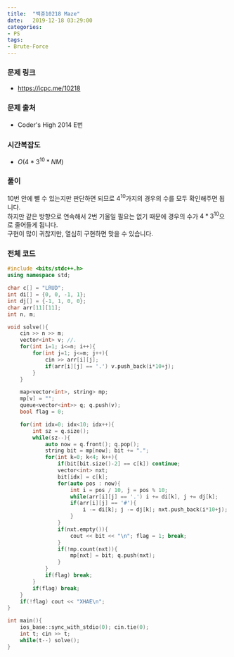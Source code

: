 ```yaml
---
title:  "백준10218 Maze"
date:   2019-12-18 03:29:00
categories:
- PS
tags:
- Brute-Force
---
```


### 문제 링크
* https://icpc.me/10218

### 문제 출처
* Coder's High 2014 E번

### 시간복잡도
* $O(4 * 3^{10} * NM)$

### 풀이
10번 안에 뺄 수 있는지만 판단하면 되므로 $4^{10}$가지의 경우의 수를 모두 확인해주면 됩니다.<Br>
하지만 같은 방향으로 연속해서 2번 기울일 필요는 없기 때문에 경우의 수가 $4 * 3^{10}$으로 줄어들게 됩니다.<Br>
구현이 많이 귀찮지만, 열심히 구현하면 맞을 수 있습니다.

### 전체 코드
```cpp
#include <bits/stdc++.h>
using namespace std;

char c[] = "LRUD";
int di[] = {0, 0, -1, 1};
int dj[] = {-1, 1, 0, 0};
char arr[11][11];
int n, m;

void solve(){
    cin >> n >> m;
    vector<int> v; //.
    for(int i=1; i<=n; i++){
        for(int j=1; j<=m; j++){
            cin >> arr[i][j];
            if(arr[i][j] == '.') v.push_back(i*10+j);
        }
    }

    map<vector<int>, string> mp;
    mp[v] = "";
    queue<vector<int>> q; q.push(v);
    bool flag = 0;

    for(int idx=0; idx<10; idx++){
        int sz = q.size();
        while(sz--){
            auto now = q.front(); q.pop();
            string bit = mp[now]; bit += ".";
            for(int k=0; k<4; k++){
                if(bit[bit.size()-2] == c[k]) continue;
                vector<int> nxt;
                bit[idx] = c[k];
                for(auto pos : now){
                    int i = pos / 10, j = pos % 10;
                    while(arr[i][j] == '.') i += di[k], j += dj[k];
                    if(arr[i][j] == '#'){
                        i -= di[k]; j -= dj[k]; nxt.push_back(i*10+j);
                    }
                }
                if(nxt.empty()){
                    cout << bit << "\n"; flag = 1; break;
                }
                if(!mp.count(nxt)){
                    mp[nxt] = bit; q.push(nxt);
                }
            }
            if(flag) break;
        }
        if(flag) break;
    }
    if(!flag) cout << "XHAE\n";
}

int main(){
    ios_base::sync_with_stdio(0); cin.tie(0);
    int t; cin >> t;
    while(t--) solve();
}
```
